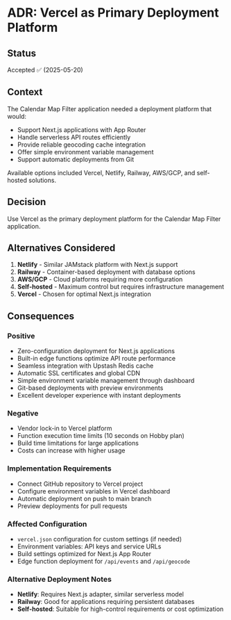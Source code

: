 # ADR: Vercel as Primary Deployment Platform

## Status

Accepted ✅ (2025-05-20)

## Context

The Calendar Map Filter application needed a deployment platform that would:

- Support Next.js applications with App Router
- Handle serverless API routes efficiently
- Provide reliable geocoding cache integration
- Offer simple environment variable management
- Support automatic deployments from Git

Available options included Vercel, Netlify, Railway, AWS/GCP, and self-hosted solutions.

## Decision

Use Vercel as the primary deployment platform for the Calendar Map Filter application.

## Alternatives Considered

1. **Netlify** - Similar JAMstack platform with Next.js support
2. **Railway** - Container-based deployment with database options
3. **AWS/GCP** - Cloud platforms requiring more configuration
4. **Self-hosted** - Maximum control but requires infrastructure management
5. **Vercel** - Chosen for optimal Next.js integration

## Consequences

### Positive

- Zero-configuration deployment for Next.js applications
- Built-in edge functions optimize API route performance
- Seamless integration with Upstash Redis cache
- Automatic SSL certificates and global CDN
- Simple environment variable management through dashboard
- Git-based deployments with preview environments
- Excellent developer experience with instant deployments

### Negative

- Vendor lock-in to Vercel platform
- Function execution time limits (10 seconds on Hobby plan)
- Build time limitations for large applications
- Costs can increase with higher usage

### Implementation Requirements

- Connect GitHub repository to Vercel project
- Configure environment variables in Vercel dashboard
- Automatic deployment on push to main branch
- Preview deployments for pull requests

### Affected Configuration

- `vercel.json` configuration for custom settings (if needed)
- Environment variables: API keys and service URLs
- Build settings optimized for Next.js App Router
- Edge function deployment for `/api/events` and `/api/geocode`

### Alternative Deployment Notes

- **Netlify**: Requires Next.js adapter, similar serverless model
- **Railway**: Good for applications requiring persistent databases
- **Self-hosted**: Suitable for high-control requirements or cost optimization

